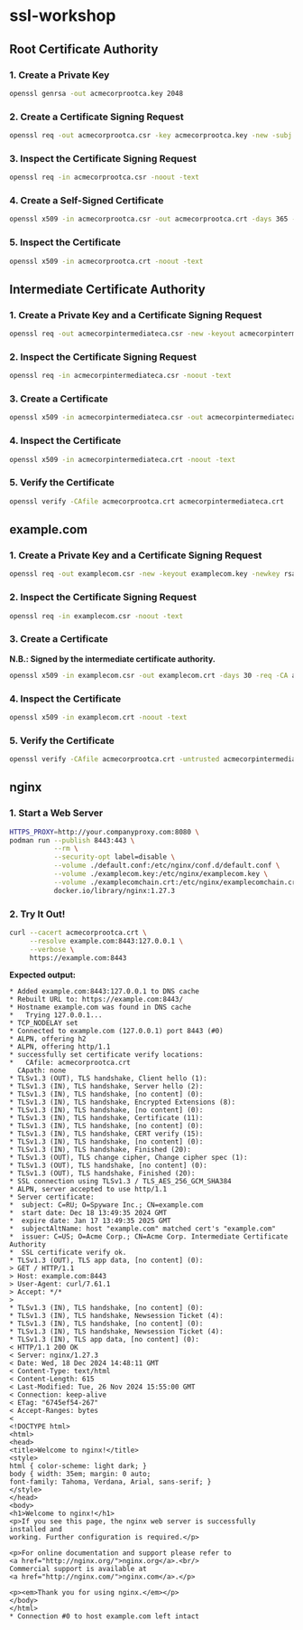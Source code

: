 # ssl-workshop

## Root Certificate Authority

### 1. Create a Private Key

```sh
openssl genrsa -out acmecorprootca.key 2048
```

### 2. Create a Certificate Signing Request

```sh
openssl req -out acmecorprootca.csr -key acmecorprootca.key -new -subj "/C=US/O=Acme Corp./CN=Acme Corp. Root Certificate Authority"
```

### 3. Inspect the Certificate Signing Request

```sh
openssl req -in acmecorprootca.csr -noout -text
```

### 4. Create a Self-Signed Certificate

```sh
openssl x509 -in acmecorprootca.csr -out acmecorprootca.crt -days 365 -signkey acmecorprootca.key -req -extfile acmecorprootca.ext
```

### 5. Inspect the Certificate

```sh
openssl x509 -in acmecorprootca.crt -noout -text
```

## Intermediate Certificate Authority

### 1. Create a Private Key and a Certificate Signing Request

```sh
openssl req -out acmecorpintermediateca.csr -new -keyout acmecorpintermediateca.key -newkey rsa:2048 -nodes -subj "/C=US/O=Acme Corp./CN=Acme Corp. Intermediate Certificate Authority"
```

### 2. Inspect the Certificate Signing Request

```sh
openssl req -in acmecorpintermediateca.csr -noout -text
```

### 3. Create a Certificate

```sh
openssl x509 -in acmecorpintermediateca.csr -out acmecorpintermediateca.crt -days 180 -req -CA acmecorprootca.crt -CAkey acmecorprootca.key -CAcreateserial -extfile acmecorpintermediateca.ext
```

### 4. Inspect the Certificate

```sh
openssl x509 -in acmecorpintermediateca.crt -noout -text
```

### 5. Verify the Certificate

```sh
openssl verify -CAfile acmecorprootca.crt acmecorpintermediateca.crt
```

## example.com

### 1. Create a Private Key and a Certificate Signing Request

```sh
openssl req -out examplecom.csr -new -keyout examplecom.key -newkey rsa:2048 -nodes -subj "/C=RU/O=Spyware Inc./CN=example.com"
```

### 2. Inspect the Certificate Signing Request

```sh
openssl req -in examplecom.csr -noout -text
```

### 3. Create a Certificate

**N.B.: Signed by the intermediate certificate authority.**

```sh
openssl x509 -in examplecom.csr -out examplecom.crt -days 30 -req -CA acmecorpintermediateca.crt -CAkey acmecorpintermediateca.key -CAcreateserial -extfile examplecom.ext
```

### 4. Inspect the Certificate

```sh
openssl x509 -in examplecom.crt -noout -text
```

### 5. Verify the Certificate

```sh
openssl verify -CAfile acmecorprootca.crt -untrusted acmecorpintermediateca.crt examplecom.crt
```

## nginx

### 1. Start a Web Server

```sh
HTTPS_PROXY=http://your.companyproxy.com:8080 \
podman run --publish 8443:443 \
           --rm \
           --security-opt label=disable \
           --volume ./default.conf:/etc/nginx/conf.d/default.conf \
           --volume ./examplecom.key:/etc/nginx/examplecom.key \
           --volume ./examplecomchain.crt:/etc/nginx/examplecomchain.crt \
           docker.io/library/nginx:1.27.3
```

### 2. Try It Out!

```sh
curl --cacert acmecorprootca.crt \
     --resolve example.com:8443:127.0.0.1 \
     --verbose \
     https://example.com:8443
```

**Expected output:**

```
* Added example.com:8443:127.0.0.1 to DNS cache
* Rebuilt URL to: https://example.com:8443/
* Hostname example.com was found in DNS cache
*   Trying 127.0.0.1...
* TCP_NODELAY set
* Connected to example.com (127.0.0.1) port 8443 (#0)
* ALPN, offering h2
* ALPN, offering http/1.1
* successfully set certificate verify locations:
*   CAfile: acmecorprootca.crt
  CApath: none
* TLSv1.3 (OUT), TLS handshake, Client hello (1):
* TLSv1.3 (IN), TLS handshake, Server hello (2):
* TLSv1.3 (IN), TLS handshake, [no content] (0):
* TLSv1.3 (IN), TLS handshake, Encrypted Extensions (8):
* TLSv1.3 (IN), TLS handshake, [no content] (0):
* TLSv1.3 (IN), TLS handshake, Certificate (11):
* TLSv1.3 (IN), TLS handshake, [no content] (0):
* TLSv1.3 (IN), TLS handshake, CERT verify (15):
* TLSv1.3 (IN), TLS handshake, [no content] (0):
* TLSv1.3 (IN), TLS handshake, Finished (20):
* TLSv1.3 (OUT), TLS change cipher, Change cipher spec (1):
* TLSv1.3 (OUT), TLS handshake, [no content] (0):
* TLSv1.3 (OUT), TLS handshake, Finished (20):
* SSL connection using TLSv1.3 / TLS_AES_256_GCM_SHA384
* ALPN, server accepted to use http/1.1
* Server certificate:
*  subject: C=RU; O=Spyware Inc.; CN=example.com
*  start date: Dec 18 13:49:35 2024 GMT
*  expire date: Jan 17 13:49:35 2025 GMT
*  subjectAltName: host "example.com" matched cert's "example.com"
*  issuer: C=US; O=Acme Corp.; CN=Acme Corp. Intermediate Certificate Authority
*  SSL certificate verify ok.
* TLSv1.3 (OUT), TLS app data, [no content] (0):
> GET / HTTP/1.1
> Host: example.com:8443
> User-Agent: curl/7.61.1
> Accept: */*
> 
* TLSv1.3 (IN), TLS handshake, [no content] (0):
* TLSv1.3 (IN), TLS handshake, Newsession Ticket (4):
* TLSv1.3 (IN), TLS handshake, [no content] (0):
* TLSv1.3 (IN), TLS handshake, Newsession Ticket (4):
* TLSv1.3 (IN), TLS app data, [no content] (0):
< HTTP/1.1 200 OK
< Server: nginx/1.27.3
< Date: Wed, 18 Dec 2024 14:48:11 GMT
< Content-Type: text/html
< Content-Length: 615
< Last-Modified: Tue, 26 Nov 2024 15:55:00 GMT
< Connection: keep-alive
< ETag: "6745ef54-267"
< Accept-Ranges: bytes
< 
<!DOCTYPE html>
<html>
<head>
<title>Welcome to nginx!</title>
<style>
html { color-scheme: light dark; }
body { width: 35em; margin: 0 auto;
font-family: Tahoma, Verdana, Arial, sans-serif; }
</style>
</head>
<body>
<h1>Welcome to nginx!</h1>
<p>If you see this page, the nginx web server is successfully installed and
working. Further configuration is required.</p>

<p>For online documentation and support please refer to
<a href="http://nginx.org/">nginx.org</a>.<br/>
Commercial support is available at
<a href="http://nginx.com/">nginx.com</a>.</p>

<p><em>Thank you for using nginx.</em></p>
</body>
</html>
* Connection #0 to host example.com left intact
```
